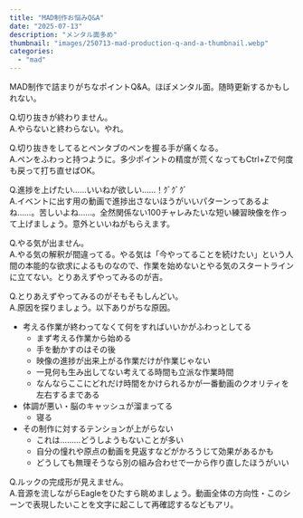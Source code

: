 ```yaml
---
title: "MAD制作お悩みQ&A"
date: "2025-07-13"
description: "メンタル面多め"
thumbnail: "images/250713-mad-production-q-and-a-thumbnail.webp"
categories: 
  - "mad"
---
```


MAD制作で詰まりがちなポイントQ&A。ほぼメンタル面。随時更新するかもしれない。

<!--more-->

Q.切り抜きが終わりません。  
A.やらないと終わらない。やれ。

Q.切り抜きをしてるとペンタブのペンを握る手が痛くなる。  
A.ペンをふわっと持つように。多少ポイントの精度が荒くなってもCtrl+Zで何度も戻って打ち直せばOK。

Q.進捗を上げたい……いいねが欲しい……！ｸﾞｸﾞｸﾞ  
A.イベントに出す用の動画で進捗出さないほうがいいパターンってあるよね……。苦しいよね……。全然関係ない100チャレみたいな短い練習映像を作って上げましょう。意外といいねがもらえます。

Q.やる気が出ません。  
A.やる気の解釈が間違ってる。やる気は「今やってることを続けたい」という人間の本能的な欲求によるものなので、作業を始めないとやる気のスタートラインに立てない。とりあえずやってみるのが吉。

Q.とりあえずやってみるのがそもそもしんどい。  
A.原因を探りましょう。以下ありがちな原因。

- 考える作業が終わってなくて何をすればいいかがふわっとしてる
  - まず考える作業から始める
  - 手を動かすのはその後
  - 映像の進捗が出来上がる作業だけが作業じゃない
  - 一見何も生み出してない考えてる時間も立派な作業時間
  - なんならここにどれだけ時間をかけられるかが一番動画のクオリティを左右するまである
- 体調が悪い・脳のキャッシュが溜まってる
  - 寝る
- その制作に対するテンションが上がらない
  - これは………どうしようもないことが多い
  - 自分の憧れや原点の動画を見返すなどがかろうじて効果があるかも
  - どうしても無理そうなら別の組み合わせで一から作り直したほうがいい

Q.ルックの完成形が見えません。  
A.音源を流しながらEagleをひたすら眺めましょう。動画全体の方向性・このシーンで表現したいことを文字に起こして再確認するなどもアリ。